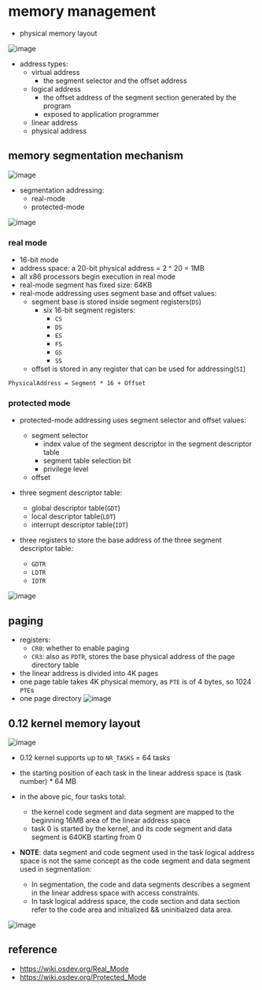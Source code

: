 # memory management
* physical memory layout

![image](https://github.com/lolyu/aoi/assets/35479537/237c81d9-7b6e-4fa5-b668-b3ba214de8bf)

* address types:
    * virtual address
        * the segment selector and the offset address
    * logical address
        * the offset address of the segment section generated by the program
        * exposed to application programmer
    * linear address
    * physical address

## memory segmentation mechanism

![image](https://github.com/lolyu/aoi/assets/35479537/9725d516-899c-458c-8448-647ccd194fd8)
* segmentation addressing:
    * real-mode
    * protected-mode

![image](https://github.com/lolyu/aoi/assets/35479537/1b9c4f25-5c10-4011-83f0-5dc23ef82cdd)


### real mode
* 16-bit mode
* address space: a 20-bit physical address = 2 ^ 20 = 1MB
* all x86 processors begin execution in real mode
* real-mode segment has fixed size: 64KB
* real-mode addressing uses segment base and offset values:
    * segment base is stored inside segment registers(`DS`)
        * six 16-bit segment registers:
            * `CS`
            * `DS`
            * `ES`
            * `FS`
            * `GS`
            * `SS`
    * offset is stored in any register that can be used for addressing(`SI`)

```
PhysicalAddress = Segment * 16 + Offset
```

### protected mode
* protected-mode addressing uses segment selector and offset values:
    * segment selector
        * index value of the segment descriptor in the segment descriptor table
        * segment table selection bit
        * privilege level
    * offset

* three segment descriptor table:
    * global descriptor table(`GDT`)
    * local descriptor table(`LDT`)
    * interrupt descriptor table(`IDT`)
* three registers to store the base address of the three segment descriptor table:
    * `GDTR`
    * `LDTR`
    * `IDTR`

![image](https://github.com/lolyu/aoi/assets/35479537/567d279a-344e-4e92-9d7f-4d9ccc967cc9)


## paging
* registers:
    * `CR0`: whether to enable paging
    * `CR3`: also as `PDTR`, stores the base physical address of the page directory table
* the linear address is divided into 4K pages
* one page table takes 4K physical memory, as `PTE` is of 4 bytes, so 1024 `PTE`s
* one page directory
![image](https://github.com/lolyu/aoi/assets/35479537/41c0786f-3aca-42db-8fa7-41b4e982f68c)


## 0.12 kernel memory layout
![image](https://github.com/lolyu/aoi/assets/35479537/8908a4da-0f26-45d0-bca6-d6876217abd7)
* 0.12 kernel supports up to `NR_TASKS` = 64 tasks
* the starting position of each task in the linear address space is (task number) * 64 MB
* in the above pic, four tasks total:
    * the kernel code segment and data segment are mapped to the beginning 16MB area of the linear address space
    * task 0 is started by the kernel, and its code segment and data segment is 640KB starting from 0

* **NOTE**: data segment and code segment used in the task logical address space is not the same concept as the code segment and data segment used in segmentation:
    * In segmentation, the code and data segments describes a segment in the linear address space with access constraints.
    * In task logical address space, the code section and data section refer to the code area and initialized && uninitialzed data area.

![image](https://github.com/lolyu/aoi/assets/35479537/4ea1112d-d46c-4309-a794-5b8d1ec2e3f6)


## reference
* https://wiki.osdev.org/Real_Mode
* https://wiki.osdev.org/Protected_Mode
